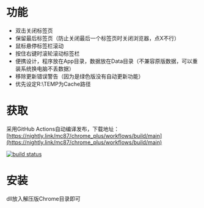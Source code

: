 # 功能
- 双击关闭标签页
- 保留最后标签页（防止关闭最后一个标签页时关闭浏览器，点X不行）
- 鼠标悬停标签栏滚动
- 按住右键时滚轮滚动标签栏
- 便携设计，程序放在App目录，数据放在Data目录（不兼容原版数据，可以重装系统换电脑不丢数据）
- 移除更新错误警告（因为是绿色版没有自动更新功能）
- 优先设定R:\TEMP为Cache路径
# 获取
采用GitHub Actions自动编译发布，下载地址：[https://nightly.link/mc87/chrome_plus/workflows/build/main](https://nightly.link/mc87/chrome_plus/workflows/build/main)

[![build status](https://github.com/mc87/chrome_plus/actions/workflows/build.yml/badge.svg)](https://github.com/mc87/chrome_plus/actions/workflows/build.yml)
# 安装
dll放入解压版Chrome目录即可
